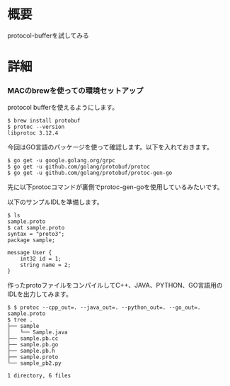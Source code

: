 # 概要
protocol-bufferを試してみる

# 詳細

### MACのbrewを使っての環境セットアップ
protocol bufferを使えるようにします。
```
$ brew install protobuf
$ protoc --version
libprotoc 3.12.4
```

今回はGO言語のパッケージを使って確認します。以下を入れておきます。
```
$ go get -u google.golang.org/grpc
$ go get -u github.com/golang/protobuf/protoc
$ go get -u github.com/golang/protobuf/protoc-gen-go
```
先に以下protocコマンドが裏側でprotoc-gen-goを使用しているみたいです。


以下のサンプルIDLを準備します。
```
$ ls
sample.proto
$ cat sample.proto
syntax = "proto3";
package sample;

message User {
    int32 id = 1;
    string name = 2;
}
```

作ったprotoファイルをコンパイルしてC++、JAVA、PYTHON、GO言語用のIDLを出力してみます。
```
$ $ protoc --cpp_out=. --java_out=. --python_out=. --go_out=. sample.proto
$ tree .
├── sample
│   └── Sample.java
├── sample.pb.cc
├── sample.pb.go
├── sample.pb.h
├── sample.proto
└── sample_pb2.py

1 directory, 6 files
```
